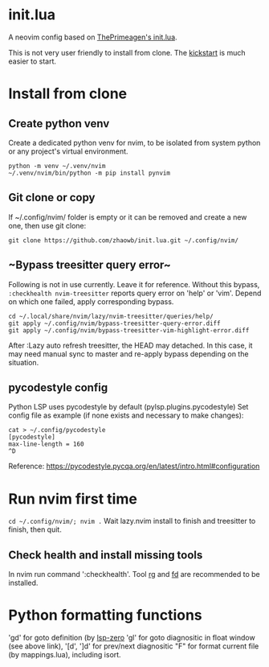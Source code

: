 # init.lua
A neovim config based on [ThePrimeagen's init.lua](https://github.com/ThePrimeagen/init.lua).

This is not very user friendly to install from clone. The [kickstart](https://github.com/nvim-lua/kickstart.nvim/blob/master/init.lua) is much easier to start.

# Install from clone

## Create python venv
Create a dedicated python venv for nvim, to be isolated from system python or any project's virtual environment.

```
python -m venv ~/.venv/nvim
~/.venv/nvim/bin/python -m pip install pynvim
```

## Git clone or copy
If ~/.config/nvim/ folder is empty or it can be removed and create a new one, then use git clone:
```
git clone https://github.com/zhaowb/init.lua.git ~/.config/nvim/
```

## ~Bypass treesitter query error~
Following is not in use currently. Leave it for reference.
Without this bypass, `:checkhealth nvim-treesitter` reports query error on 'help' or 'vim'.
Depend on which one failed, apply corresponding bypass.
```
cd ~/.local/share/nvim/lazy/nvim-treesitter/queries/help/
git apply ~/.config/nvim/bypass-treesitter-query-error.diff
git apply ~/.config/nvim/bypass-treesitter-vim-highlight-error.diff
```
After :Lazy auto refresh treesitter, the HEAD may detached. In this case, it may need manual sync to master and re-apply bypass depending on the situation.

## pycodestyle config
Python LSP uses pycodestyle by default (pylsp.plugins.pycodestyle)
Set config file as example (if none exists and necessary to make changes):
```
cat > ~/.config/pycodestyle
[pycodestyle]
max-line-length = 160 
^D
```
Reference: https://pycodestyle.pycqa.org/en/latest/intro.html#configuration

# Run nvim first time
`cd ~/.config/nvim/; nvim .`
Wait lazy.nvim install to finish and treesitter to finish, then quit.

## Check health and install missing tools
In nvim run command ':checkhealth'.
Tool [rg](https://github.com/BurntSushi/ripgrep#installation) and [fd](https://github.com/sharkdp/fd#installation) are recommended to be installed.

# Python formatting functions
'gd' for goto definition (by [lsp-zero](https://github.com/VonHeikemen/lsp-zero.nvim/lsp-zero.nvim/wiki/Under-the-hood)
'gl' for goto diagnositic in float window (see above link), '[d', ']d' for prev/next diagnositic
"<leader>F" for format current file (by mappings.lua), including isort.


